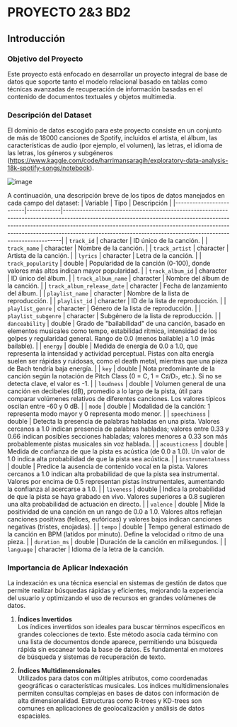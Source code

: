 # PROYECTO 2&3 BD2
## Introducción
### Objetivo del Proyecto
Este proyecto está enfocado en desarrollar un proyecto integral de base de datos que soporte tanto el modelo relacional basado en tablas como técnicas avanzadas de recuperación de información basadas en el contenido de documentos textuales y objetos multimedia. 
### Descripción del Dataset 
El dominio de datos escogido para este proyecto consiste en un conjunto de más de 18000 canciones de Spotify, incluidos el artista, el álbum, las características de audio (por ejemplo, el volumen), las letras, el idioma de las letras, los géneros y subgéneros (https://www.kaggle.com/code/harrimansaragih/exploratory-data-analysis-18k-spotify-songs/notebook).

![image](https://github.com/user-attachments/assets/16b14056-eef6-4da8-8c7f-a533276a5343)

A continuación, una descripción breve de los tipos de datos manejados en cada campo del dataset:
| Variable                | Tipo       | Descripción                                                                                                                                                                                                                                                                                                           |
|-------------------------|------------|-----------------------------------------------------------------------------------------------------------------------------------------------------------------------------------------------------------------------------------------------------------------------------------------------------------------------|
| `track_id`              | character  | ID único de la canción.                                                                                                                                                                                                                                                                                              |
| `track_name`            | character  | Nombre de la canción.                                                                                                                                                                                                                                                                                                |
| `track_artist`          | character  | Artista de la canción.                                                                                                                                                                                                                                                                                               |
| `lyrics`                | character  | Letra de la canción.                                                                                                                                                                                                                                                                                                 |
| `track_popularity`      | double     | Popularidad de la canción (0-100), donde valores más altos indican mayor popularidad.                                                                                                                                                                                                                                |
| `track_album_id`        | character  | ID único del álbum.                                                                                                                                                                                                                                                                                                  |
| `track_album_name`      | character  | Nombre del álbum de la canción.                                                                                                                                                                                                                                                                                      |
| `track_album_release_date` | character | Fecha de lanzamiento del álbum.                                                                                                                                                                                                                                                                                      |
| `playlist_name`         | character  | Nombre de la lista de reproducción.                                                                                                                                                                                                                                                                                  |
| `playlist_id`           | character  | ID de la lista de reproducción.                                                                                                                                                                                                                                                                                      |
| `playlist_genre`        | character  | Género de la lista de reproducción.                                                                                                                                                                                                                                                                                  |
| `playlist_subgenre`     | character  | Subgénero de la lista de reproducción.                                                                                                                                                                                                                                                                               |
| `danceability`          | double     | Grado de "bailabilidad" de una canción, basado en elementos musicales como tempo, estabilidad rítmica, intensidad de los golpes y regularidad general. Rango de 0.0 (menos bailable) a 1.0 (más bailable).                                                                                                           |
| `energy`                | double     | Medida de energía de 0.0 a 1.0, que representa la intensidad y actividad perceptual. Pistas con alta energía suelen ser rápidas y ruidosas, como el death metal, mientras que una pieza de Bach tendría baja energía.                                                                                                 |
| `key`                   | double     | Nota predominante de la canción según la notación de Pitch Class (0 = C, 1 = C♯/D♭, etc.). Si no se detecta clave, el valor es -1.                                                                                                                                                                                  |
| `loudness`              | double     | Volumen general de una canción en decibeles (dB), promedio a lo largo de la pista, útil para comparar volúmenes relativos de diferentes canciones. Los valores típicos oscilan entre -60 y 0 dB.                                                                                                                      |
| `mode`                  | double     | Modalidad de la canción: 1 representa modo mayor y 0 representa modo menor.                                                                                                                                                                                                                                          |
| `speechiness`           | double     | Detecta la presencia de palabras habladas en una pista. Valores cercanos a 1.0 indican presencia de palabras habladas; valores entre 0.33 y 0.66 indican posibles secciones habladas; valores menores a 0.33 son más probablemente pistas musicales sin voz hablada.                                                |
| `acousticness`          | double     | Medida de confianza de que la pista es acústica (de 0.0 a 1.0). Un valor de 1.0 indica alta probabilidad de que la pista sea acústica.                                                                                                                                                                               |
| `instrumentalness`      | double     | Predice la ausencia de contenido vocal en la pista. Valores cercanos a 1.0 indican alta probabilidad de que la pista sea instrumental. Valores por encima de 0.5 representan pistas instrumentales, aumentando la confianza al acercarse a 1.0.                                                                       |
| `liveness`              | double     | Indica la probabilidad de que la pista se haya grabado en vivo. Valores superiores a 0.8 sugieren una alta probabilidad de actuación en directo.                                                                                                                                                                    |
| `valence`               | double     | Mide la positividad de una canción en un rango de 0.0 a 1.0. Valores altos reflejan canciones positivas (felices, eufóricas) y valores bajos indican canciones negativas (tristes, enojadas).                                                                                                                        |
| `tempo`                 | double     | Tempo general estimado de la canción en BPM (latidos por minuto). Define la velocidad o ritmo de una pieza.                                                                                                                                                                                                          |
| `duration_ms`           | double     | Duración de la canción en milisegundos.                                                                                                                                                                                                                                                                              |
| `language`              | character  | Idioma de la letra de la canción.        
### Importancia de Aplicar Indexación
La indexación es una técnica esencial en sistemas de gestión de datos que permite realizar búsquedas rápidas y eficientes, mejorando la experiencia del usuario y optimizando el uso de recursos en grandes volúmenes de datos.

1. **Índices Invertidos**  
   Los índices invertidos son ideales para buscar términos específicos en grandes colecciones de texto. Este método asocia cada término con una lista de documentos donde aparece, permitiendo una búsqueda rápida sin escanear toda la base de datos. Es fundamental en motores de búsqueda y sistemas de recuperación de texto.

2. **Índices Multidimensionales**  
   Utilizados para datos con múltiples atributos, como coordenadas geográficas o características musicales. Los índices multidimensionales permiten consultas complejas en bases de datos con información de alta dimensionalidad. Estructuras como R-trees y KD-trees son comunes en aplicaciones de geolocalización y análisis de datos espaciales.
